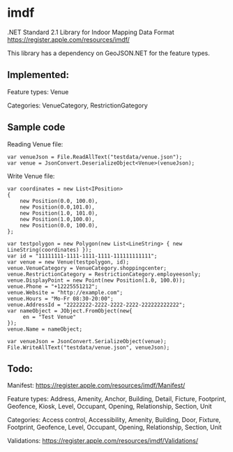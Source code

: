 # imdf

.NET Standard 2.1 Library for Indoor Mapping Data Format https://register.apple.com/resources/imdf/

This library has a dependency on GeoJSON.NET for the feature types.

## Implemented: 

Feature types: Venue

Categories: VenueCategory, RestrictionGategory

## Sample code

Reading Venue file:

```
var venueJson = File.ReadAllText("testdata/venue.json");
var venue = JsonConvert.DeserializeObject<Venue>(venueJson);
```

Write Venue file:

```
var coordinates = new List<IPosition>
{
    new Position(0.0, 100.0),
    new Position(0.0,101.0),
    new Position(1.0, 101.0),
    new Position(1.0,100.0),
    new Position(0.0, 100.0),
};

var testpolygon = new Polygon(new List<LineString> { new LineString(coordinates) });
var id = "11111111-1111-1111-1111-111111111111";
var venue = new Venue(testpolygon, id);
venue.VenueCategory = VenueCategory.shoppingcenter;
venue.RestrictionCategory = RestrictionCategory.employeesonly;
venue.DisplayPoint = new Point(new Position(1.0, 100.0));
venue.Phone = "+12225551212";
venue.Website = "http://example.com";
venue.Hours = "Mo-Fr 08:30-20:00";
venue.AddressId = "22222222-2222-2222-2222-222222222222";
var nameObject = JObject.FromObject(new{
     en = "Test Venue"
});
venue.Name = nameObject;

var venueJson = JsonConvert.SerializeObject(venue);
File.WriteAllText("testdata/venue.json", venueJson);
```

## Todo: 

Manifest: https://register.apple.com/resources/imdf/Manifest/

Feature types: Address, Amenity, Anchor, Building, Detail, Ficture, Footprint, Geofence, Kiosk, Level, Occupant, Opening, Relationship, Section, Unit

Categories: Access control, Accessibility, Amenity, Building, Door, Fixture, Footprint, Geofence, Level, Occupant, Opening, Relationship, Section, Unit 

Validations: https://register.apple.com/resources/imdf/Validations/
